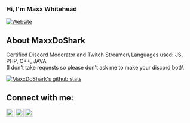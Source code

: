 ### Hi, I'm Maxx Whitehead
[![Website](https://img.shields.io/badge/rating-4.5%2F5-brightgreen)](https://tinyurl.com/SharkyInvite)
## About MaxxDoShark
Certified Discord Moderator and Twitch Streamer\ 
Languages used: JS, PHP, C++, JAVA\
(I don't take requests so please don't ask me to make your discord bot)\
<!-- ❔❔❔❔ means username in below README.md -->
<!-- Also feel free to update second URL to any URL -->
[![MaxxDoShark's github stats](https://github-readme-stats.vercel.app/api?username=MaxxDoShark&count_private=true&include_all_commits=true&theme=radical)](https://github.com/MaxxDoShark)
## Connect with me:
[<img align="left" alt="codeSTACKr.com" width="22px" src="https://th.bing.com/th/id/R07619cb93e9e18d95bdb094882a8b518?rik=YB2pQ3evB50%2fDg&riu=http%3a%2f%2fmedia.moddb.com%2fimages%2fmembers%2f4%2f3865%2f3864912%2fprofile%2fIcon-Discord.png&ehk=%2bd%2bGUHAteaXzSJyqFkU5ADIMxeIoK0F%2bgFmtpbLgB%2bU%3d&risl=&pid=ImgRaw" />][Discord]
[<img align="left" alt="codeSTACKr | Twitter" width="22px" src="https://cdn3.iconfinder.com/data/icons/customer-support-7/32/40_robot_bot_customer_help_support_automatic_reply-512.png" />][Bot]
[<img align="left" alt="codeSTACKr | LinkedIn" width="22px" src="https://th.bing.com/th/id/R5fd52b8305f7b73d2be7e6877a3fc5e4?rik=v13g6TynaQA5vA&riu=http%3a%2f%2fimg.wennermedia.com%2fsocial%2ftwitch-app-logo-png-3-435313cb-c033-4243-9aa8-4eb26763a223.png&ehk=Pynnm3Im85iW9ZbMBjX5bgz5PDNNS6J41Djz7K%2b9nHA%3d&risl=&pid=ImgRaw" />][Twitch]
<br />
<!-- Optional if you have blogs -->

<!-- BLOG-POST-LIST:START -->
<!-- BLOG-POST-LIST:END -->
<!-- This section you create this variables that are used above -->
[Discord]: https://discord.gg/8c2NR4jJNd
[Bot]: https://tinyurl.com/SharkyInvite
[Twitch]: https://twitch.tv/maxxxdoshark
